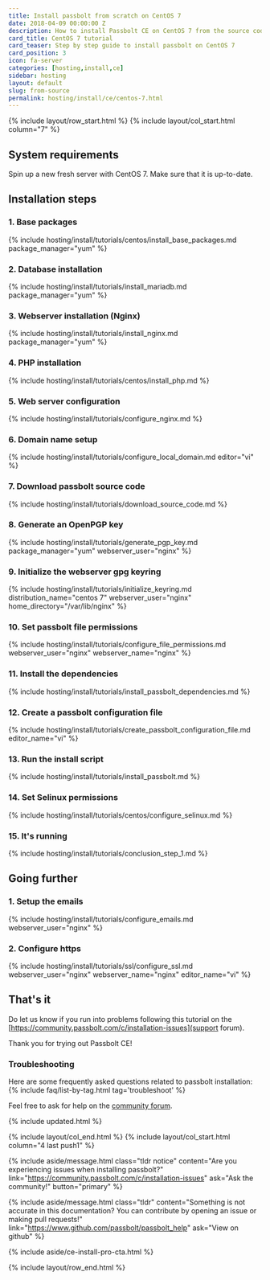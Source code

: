 ```yaml
---
title: Install passbolt from scratch on CentOS 7
date: 2018-04-09 00:00:00 Z
description: How to install Passbolt CE on CentOS 7 from the source code.
card_title: CentOS 7 tutorial
card_teaser: Step by step guide to install passbolt on CentOS 7 
card_position: 3
icon: fa-server
categories: [hosting,install,ce]
sidebar: hosting
layout: default
slug: from-source
permalink: hosting/install/ce/centos-7.html
---
```


{% include layout/row_start.html %}
{% include layout/col_start.html column="7" %}

## System requirements

Spin up a new fresh server with CentOS 7. Make sure that it is up-to-date.

## Installation steps

### 1. Base packages
{% include hosting/install/tutorials/centos/install_base_packages.md
    package_manager="yum"
%}

### 2. Database installation
{% include hosting/install/tutorials/install_mariadb.md
    package_manager="yum"
%}

### 3. Webserver installation (Nginx)
{% include hosting/install/tutorials/install_nginx.md
    package_manager="yum"
%}

### 4. PHP installation
{% include hosting/install/tutorials/centos/install_php.md %}

### 5. Web server configuration
{% include hosting/install/tutorials/configure_nginx.md %}

### 6. Domain name setup
{% include hosting/install/tutorials/configure_local_domain.md
    editor="vi"
%}

### 7. Download passbolt source code
{% include hosting/install/tutorials/download_source_code.md %}

### 8. Generate an OpenPGP key
{% include hosting/install/tutorials/generate_pgp_key.md 
    package_manager="yum"
    webserver_user="nginx"
%}

### 9. Initialize the webserver gpg keyring
{% include hosting/install/tutorials/initialize_keyring.md 
    distribution_name="centos 7"
    webserver_user="nginx"
    home_directory="/var/lib/nginx"
%}

### 10. Set passbolt file permissions
{% include hosting/install/tutorials/configure_file_permissions.md 
    webserver_user="nginx"
    webserver_name="nginx"
%}

### 11. Install the dependencies
{% include hosting/install/tutorials/install_passbolt_dependencies.md %}

### 12. Create a passbolt configuration file
{% include hosting/install/tutorials/create_passbolt_configuration_file.md 
    editor_name="vi"
%}

### 13. Run the install script
{% include hosting/install/tutorials/install_passbolt.md %}

### 14. Set Selinux permissions
{% include hosting/install/tutorials/centos/configure_selinux.md %}

### 15. It's running
{% include hosting/install/tutorials/conclusion_step_1.md %}

## Going further

### 1. Setup the emails
{% include hosting/install/tutorials/configure_emails.md 
    webserver_user="nginx" 
%}

### 2. Configure https
{% include hosting/install/tutorials/ssl/configure_ssl.md 
    webserver_user="nginx" 
    webserver_name="nginx"
    editor_name="vi"
    %}

## That's it
Do let us know if you run into problems following this tutorial on the [https://community.passbolt.com/c/installation-issues](support forum).

Thank you for trying out Passbolt CE!

### Troubleshooting

Here are some frequently asked questions related to passbolt installation:
{% include faq/list-by-tag.html tag='troubleshoot' %}

Feel free to ask for help on the [community forum](https://community.passbolt.com/c/installation-issues).

{% include updated.html %}

{% include layout/col_end.html %}
{% include layout/col_start.html column="4 last push1" %}

{% include aside/message.html
    class="tldr notice"
    content="Are you experiencing issues when installing passbolt?"
    link="https://community.passbolt.com/c/installation-issues"
    ask="Ask the community!"
    button="primary"
%}

{% include aside/message.html
    class="tldr"
    content="Something is not accurate in this documentation? You can contribute by opening an issue or making pull requests!"
    link="https://www.github.com/passbolt/passbolt_help"
    ask="View on github"
%}

{% include aside/ce-install-pro-cta.html %}

{% include layout/row_end.html %}
